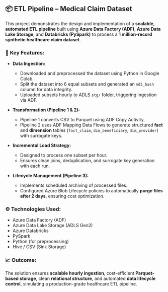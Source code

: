 ## 📦 **ETL Pipeline – Medical Claim Dataset**

This project demonstrates the design and implementation of a **scalable, automated ETL pipeline** built using **Azure Data Factory (ADF)**, **Azure Data Lake Storage**, and **Databricks (PySpark)** to process a **1 million-record synthetic healthcare claim dataset**.

### 🧩 **Key Features:**

* **Data Ingestion:**

  * Downloaded and preprocessed the dataset using Python in Google Colab.
  * Split the dataset into 6 equal subsets and generated an `md5_hash` column for data integrity.
  * Uploaded subsets hourly to ADLS `stg/` folder, triggering ingestion via ADF.

* **Transformation (Pipeline 1 & 2):**

  * Pipeline 1 converts CSV to Parquet using ADF Copy Activity.
  * Pipeline 2 uses ADF Mapping Data Flows to generate structured **fact** and **dimension** tables (`fact_claim`, `dim_beneficiary`, `dim_provider`) with surrogate keys.

* **Incremental Load Strategy:**

  * Designed to process one subset per hour.
  * Ensures clean joins, deduplication, and surrogate key generation with each run.

* **Lifecycle Management (Pipeline 3):**

  * Implements scheduled archiving of processed files.
  * Configured Azure Blob Lifecycle policies to automatically **purge files after 2 days**, ensuring cost optimization.

### ⚙️ **Technologies Used:**

* Azure Data Factory (ADF)
* Azure Data Lake Storage (ADLS Gen2)
* Azure Databricks
* PySpark
* Python (for preprocessing)
* Hive / CSV (Sink Storage)

### 📈 **Outcome:**

The solution ensures **scalable hourly ingestion**, cost-efficient **Parquet-based storage**, clean **relational structure**, and automated **data lifecycle control**, simulating a production-grade healthcare ETL pipeline.


